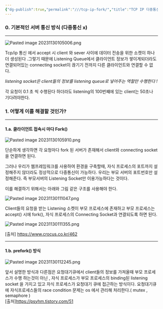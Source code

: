 ```yaml
---
{"dg-publish":true,"permalink":"///tcp-ip-fork/","title":"TCP IP 다중통신 (fork)","tags":["cs","network"]}
---
```



### 0.  기본적인 서버 통신 방식 (다중통신 x)
---

![Pasted image 20231130105006.png](/img/user/images/Pasted-image-20231130105006.png)

Tcp/ip 통신 에서 accept 시 client 와 sever 사이에 데이터 전송을 위한 소켓이 하나 더 생성된다 .그렇기 때문에 Listening Queue에서 클라이언트 정보가 쌓이게되더라도 연결되어있는 connecting socket이 끊기기 전까지 다른 클라이언트와 연결할 수 없다.

*listening socket은 client들의 정보를  listening queue로 넣어주는 역할만 수행한다 !*

각 요청이 0.1 초 씩 수행된다 하더라도 listening의 100번쨰에 있는 client는 50초나 기다려야한다.

### 1. 어떻게 이를 해결할 것인가?
---
#### 1.a. 클라이언트 접속시 마다 Fork()

![Pasted image 20231130105910.png](/img/user/images/Pasted-image-20231130105910.png)

단순하게 생각하면 각 요청마다 fork 된 서버가 존재해서 client와 connecting socket을 연결하면 된다.

그러나 우리가 웹프레임워크를 사용하여 환경을 구축할때, 자식 프로세스의 포트까지 설정해주지 않더라도 정상적으로 다중통신이 가능하다.
우리는 부모 서버의 포트번호만 설정해준다. 즉 부모서버의 Listening Socket만 이용가능하다는 것이다.

이를 해결하기 위해서는 아래와 그림 같은 구조를 사용해야 한다.

![Pasted image 20231130111047.png](/img/user/images/Pasted-image-20231130111047.png)

Client들의 요청을 받는 Listening 소켓이 부모 프로세스에 존재하고 부모 프로세스는 accept() 시에 fork(), 자식 프로세스의 Connecting Socket과 연결되도록 하면 된다.

![Pasted image 20231130111355.png](/img/user/images/Pasted-image-20231130111355.png)

[출처] https://www.crocus.co.kr/462



---
#### 1.b. prefork() 방식

![Pasted image 20231130112245.png](/img/user/images/Pasted-image-20231130112245.png)

앞서 설명한 방식과 다른점은 요청대기큐에서 client들의 정보를 가져올때 부모 프로세스가 수행 하는것이 아닌 , 자식 프로세스가 부모 프로세스의 binding된 listening socket 을 가지고 있고 자식 프로세스가 요청대기 큐에 접근하는 방식이다.
요청대기큐에 자식프로세스들의  race condition 문제는 os 에서 관리해 처리한다.( mutex , semaphore )  
[출처]https://psyhm.tistory.com/51